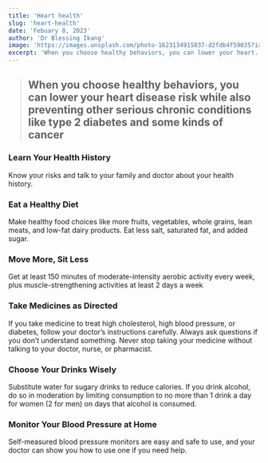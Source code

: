 ```yaml
---
title: 'Heart health'
slug: 'heart-health'
date: 'Febuary 8, 2023'
author: 'Dr Blessing Ikang'
image: 'https://images.unsplash.com/photo-1623134915837-d2fdb4f59035?ixlib=rb-4.0.3&ixid=MnwxMjA3fDB8MHxwaG90by1wYWdlfHx8fGVufDB8fHx8&auto=format&fit=crop&w=871&q=80'
excerpt: 'When you choose healthy behaviors, you can lower your heart...'
---
```


> ## When you choose healthy behaviors, you can lower your heart disease risk while also preventing other serious chronic conditions like type 2 diabetes and some kinds of cancer

### Learn Your Health History

Know your risks and talk to your family and doctor about your health history.

### Eat a Healthy Diet

Make healthy food choices like more fruits, vegetables, whole grains, lean meats, and low-fat
dairy products. Eat less salt, saturated fat, and added sugar.

### Move More, Sit Less

Get at least 150 minutes of moderate-intensity aerobic activity every week, plus muscle-strengthening activities at least 2 days a week

### Take Medicines as Directed

If you take medicine to treat high cholesterol, high blood pressure, or diabetes, follow your doctor’s instructions carefully. Always ask questions if you don’t understand something. Never stop taking your medicine without talking to your doctor, nurse, or pharmacist.

### Choose Your Drinks Wisely

Substitute water for sugary drinks to reduce calories. If you drink alcohol, do so in moderation by limiting consumption to no more than 1 drink a day for women (2 for men) on days that alcohol is consumed.

### Monitor Your Blood Pressure at Home

Self-measured blood pressure monitors are easy and safe to use, and your doctor can show you how to use one if you need help.

